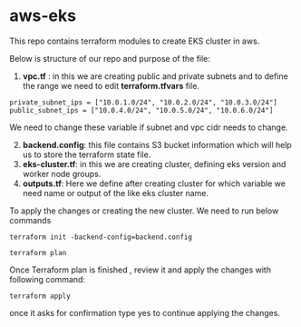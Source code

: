 # aws-eks

This repo contains terraform modules to create EKS cluster in aws.

Below is structure of our repo and purpose of the file:

1. **vpc.tf** : in this we are creating public and private subnets and to define the range we need to edit **terraform.tfvars** file.
```vpc_cidr = "10.0.0.0/16"
private_subnet_ips = ["10.0.1.0/24", "10.0.2.0/24", "10.0.3.0/24"]
public_subnet_ips = ["10.0.4.0/24", "10.0.5.0/24", "10.0.6.0/24"]
```

We need to change these variable if subnet and vpc cidr needs to change.

2. **backend.config**: this file contains S3 bucket information which will help us to store the terraform state file.
3. **eks-cluster.tf**: in this we are creating cluster, defining eks version and worker node groups.
4. **outputs.tf**: Here we define after creating cluster for which variable we need name or output of the like eks cluster name.

To apply the changes or creating the new cluster. We need to run below commands

```
terraform init -backend-config=backend.config   
```
```
terraform plan
```
Once Terraform plan is finished , review it and apply the changes with following command:

```
terraform apply
```
once it asks for confirmation type yes to continue applying the changes.





































